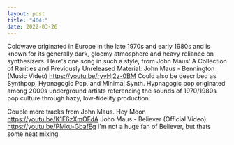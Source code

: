 ```yaml
---
layout: post
title: "464:"
date: 2022-03-26
---
```


Coldwave originated in Europe in the late 1970s and early 1980s and is known for its generally dark, gloomy atmosphere and heavy reliance on synthesizers. Here's one song in such a style, from John Maus' A Collection of Rarities and Previously Unreleased Material:
 John Maus - Bennington (Music Video)
https://youtu.be/ryvHj2z-0BM 
Could also be described as Synthpop, Hypnagogic Pop, and Minimal Synth. Hypnagogic pop originated among 2000s underground artists referencing the sounds of 1970/1980s pop culture through hazy, low-fidelity production.

Couple more tracks from John Maus.
 Hey Moon
https://youtu.be/K1F6zXmOFdA
 John Maus - Believer (Official Video)
https://youtu.be/PMku-GbafEg
I'm not a huge fan of Believer, but thats some neat mixing
